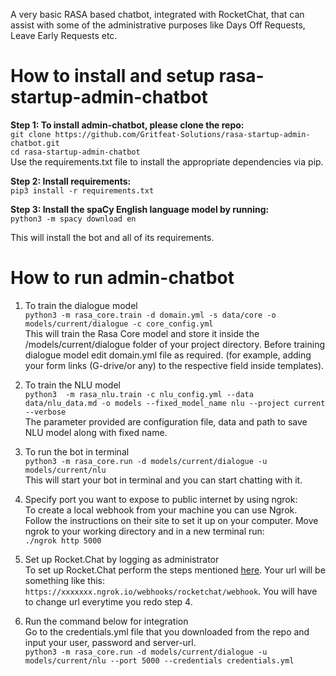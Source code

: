A very basic RASA based chatbot, integrated with RocketChat, that can assist with some of the administrative purposes like Days Off Requests, Leave Early Requests etc.

# How to install and setup rasa-startup-admin-chatbot

**Step 1: To install admin-chatbot, please clone the repo:**  
`git clone https://github.com/Gritfeat-Solutions/rasa-startup-admin-chatbot.git`  
`cd rasa-startup-admin-chatbot`  
Use the requirements.txt file to install the appropriate dependencies via pip. 

**Step 2: Install requirements:**  
`pip3 install -r requirements.txt`  

**Step 3: Install the spaCy English language model by running:**  
`python3 -m spacy download en`

This will install the bot and all of its requirements.

# How to run admin-chatbot  

1. To train the dialogue model  
`python3 -m rasa_core.train -d domain.yml -s data/core -o models/current/dialogue -c core_config.yml`  
This will train the Rasa Core model and store it inside the /models/current/dialogue folder of your project directory.
Before training dialogue model edit domain.yml file as required. (for example, adding your form links (G-drive/or any) to the respective field inside templates).

2. To train the NLU model  
`python3  -m rasa_nlu.train -c nlu_config.yml --data data/nlu_data.md -o models --fixed_model_name nlu --project current --verbose`  
The parameter provided are configuration file, data and path to save NLU model along with fixed name.

3. To run the bot in terminal  
`python3 -m rasa_core.run -d models/current/dialogue -u models/current/nlu`  
This will start your bot in terminal and you can start chatting with it.

4. Specify port you want to expose to public internet by using ngrok:  
To create a local webhook from your machine you can use Ngrok. Follow the instructions on their site to set it up on your computer. Move ngrok to your working directory and in a new terminal run:  
`./ngrok http 5000`

5. Set up Rocket.Chat by logging as administrator  
To set up Rocket.Chat perform the steps mentioned [here](https://rasa.com/docs/core/connectors/#rocketchat-setup).
Your url will be something like this: `https://xxxxxxx.ngrok.io/webhooks/rocketchat/webhook`. You will have to change url everytime you redo step 4.

6. Run the command below for integration    
Go to the credentials.yml file that you downloaded from the repo and input your user, password and server-url.  
`python3 -m rasa_core.run -d models/current/dialogue -u models/current/nlu --port 5000 --credentials credentials.yml`
